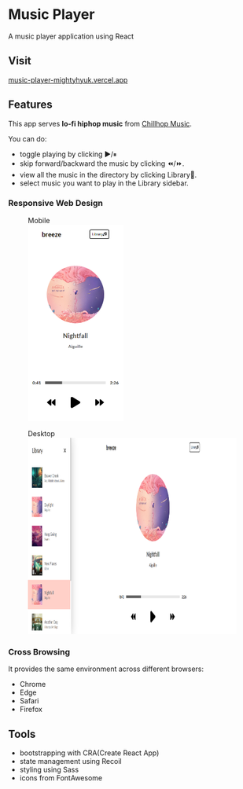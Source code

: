 # Music Player

A music player application using React

## Visit

<a href="https://music-player-mightyhyuk.vercel.app/" target="_blank">music-player-mightyhyuk.vercel.app</a>

## Features

This app serves **lo-fi hiphop music** from [Chillhop Music](https://chillhop.com/).

You can do:

- toggle playing by clicking ▶/⏸
- skip forward/backward the music by clicking ⏪/⏩.
- view all the music in the directory by clicking Library🎵.
- select music you want to play in the Library sidebar.

### Responsive Web Design

<figure>
    <figcaption>Mobile</figcaption>
    <img src="/public/responsive-mobile.png" height="400" alt="Mobile">
</figure>

<figure>
    <figcaption>Desktop</figcaption>
    <img src="/public/responsive-desktop.png" height="400" alt="Desktop">
</figure>

### Cross Browsing

It provides the same environment across different browsers:

- Chrome
- Edge
- Safari
- Firefox

## Tools

- bootstrapping with CRA(Create React App)
- state management using Recoil
- styling using Sass
- icons from FontAwesome
